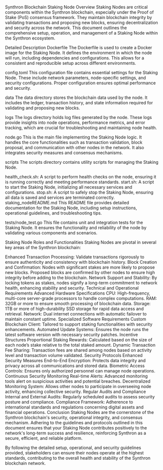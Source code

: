 Synthron Blockchain Staking Node
Overview
Staking Nodes are critical components within the Synthron blockchain, especially under the Proof of Stake (PoS) consensus framework. They maintain blockchain integrity by validating transactions and proposing new blocks, ensuring decentralization and security across the network. This document outlines the comprehensive setup, operation, and management of a Staking Node within the Synthron ecosystem.

Detailed Description
Dockerfile
The Dockerfile is used to create a Docker image for the Staking Node. It defines the environment in which the node will run, including dependencies and configurations. This allows for a consistent and reproducible setup across different environments.

config.toml
This configuration file contains essential settings for the Staking Node. These include network parameters, node-specific settings, and security configurations. Proper configuration ensures optimal performance and security.

data
The data directory stores the blockchain data used by the node. It includes the ledger, transaction history, and state information required for validating and proposing new blocks.

logs
The logs directory holds log files generated by the node. These logs provide insights into node operations, performance metrics, and error tracking, which are crucial for troubleshooting and maintaining node health.

node.go
This is the main file implementing the Staking Node logic. It handles the core functionalities such as transaction validation, block proposal, and communication with other nodes in the network. It also integrates security measures and consensus mechanisms.

scripts
The scripts directory contains utility scripts for managing the Staking Node.

health_check.sh: A script to perform health checks on the node, ensuring it is running correctly and meeting performance standards.
start.sh: A script to start the Staking Node, initializing all necessary services and configurations.
stop.sh: A script to safely stop the Staking Node, ensuring all data is saved and services are terminated correctly.
staking_nodeREADME.md
This README file provides detailed documentation for the Staking Node, including setup instructions, operational guidelines, and troubleshooting tips.

tests/node_test.go
This file contains unit and integration tests for the Staking Node. It ensures the functionality and reliability of the node by validating various components and scenarios.

Staking Node Roles and Functionalities
Staking Nodes are pivotal in several key areas of the Synthron blockchain:

Enhanced Transaction Processing: Validate transactions rigorously to ensure authenticity and consistency with blockchain history.
Block Creation and Confirmation: Nodes with significant stakes are more likely to propose new blocks. Proposed blocks are confirmed by other nodes to ensure high integrity before adding to the blockchain.
Network Support and Stability: By locking tokens as stakes, nodes signify a long-term commitment to network health, enhancing stability and security.
Technical and Operational Requirements
Advanced Hardware Specifications
CPU: High-frequency, multi-core server-grade processors to handle complex computations.
RAM: 32GB or more to ensure smooth processing of blockchain data.
Storage: 1TB or more of high-durability SSD storage for rapid data access and retrieval.
Network: Dual internet connections with automatic failover to maintain constant uptime.
Specialized Software Requirements
Custom Blockchain Client: Tailored to support staking functionalities with security enhancements.
Automated Update Systems: Ensures the node runs the latest software version with necessary security patches.
Incentive Structures
Proportional Staking Rewards: Calculated based on the size of each node’s stake relative to the total staked amount.
Dynamic Transaction Fee Sharing: Transaction fees are shared among nodes based on activity level and transaction volume validated.
Security Protocols
Enhanced Security Measures
End-to-End Encryption: Protects data integrity and privacy across all communications and stored data.
Biometric Access Controls: Ensures only authorized personnel can manage node operations.
Continuous Security Monitoring
Real-time Alerts: Advanced monitoring tools alert on suspicious activities and potential breaches.
Decentralized Monitoring System: Allows other nodes to participate in overseeing node activity, enhancing collective security.
Regular Audits and Compliance
Internal and External Audits: Regularly scheduled audits to assess security posture and compliance.
Compliance Framework: Adherence to international standards and regulations concerning digital assets and financial operations.
Conclusion
Staking Nodes are the cornerstone of the Synthron blockchain's security, operational integrity, and consensus mechanism. Adhering to the guidelines and protocols outlined in this document ensures that your Staking Node contributes positively to the network's long-term success and resilience, reinforcing Synthron as a secure, efficient, and reliable platform.

By following the detailed setup, operational, and security guidelines provided, stakeholders can ensure their nodes operate at the highest standards, contributing to the overall health and stability of the Synthron blockchain network.